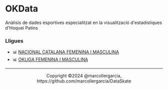 # OKData
Anàlisis de dades esportives especialitzat en la visualització d'estadístiques d'Hoquei Patins

### Lligues
- 📊 [NACIONAL CATALANA FEMENINA I MASCULINA](https://github.com/marcollergarcia/DataSkate/main/blob/analisis_goal_average.html)
- 📊 [OKLIGA FEMENINA I MASCULINA](https://revealjs.com/demo)

--- 
<div align="center">
  Copyright ©2024 @marcollergarcia, https://github.com/marcollergarcia/DataSkate
</div>
